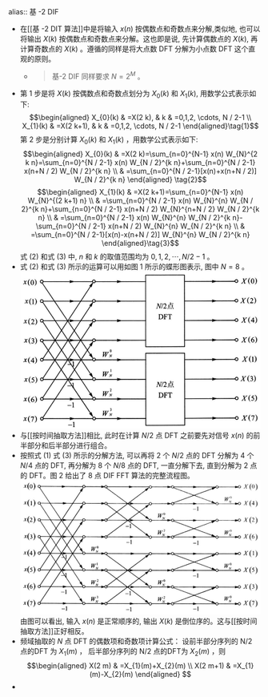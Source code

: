 alias:: 基 -2 DIF

- 在[[基 -2 DIT 算法]]中是将输入 $x(n)$ 按偶数点和奇数点来分解,类似地, 也可以将输出 $X(k)$ 按偶数点和奇数点来分解。这也即是说, 先计算偶数点的 $X(k) ,$ 再计算奇数点的 $X(k)$ 。遵循的同样是将大点数 DFT 分解为小点数 DFT 这个直观的原则。
	- > 基-2 DIF 同样要求 $N=2^{M}$ 。
- 第 $1$ 步是将 $X(k)$ 按偶数点和奇数点划分为 $X_{0}(k)$ 和 $X_{1}(k) ,$ 用数学公式表示如下:
  $$\begin{aligned}
  X_{0}(k) & =X(2 k), & k & =0,1,2, \cdots, N / 2-1 \\
  X_{1}(k) & =X(2 k+1), & k & =0,1,2, \cdots, N / 2-1
  \end{aligned}\tag{1}$$
  第 $2$ 步是分别计算 $X_{0}(k)$ 和 $X_{1}(k)$ ，用数学公式表示如下:
  $$\begin{aligned}
  X_{0}(k) & =X(2 k)=\sum_{n=0}^{N-1} x(n) W_{N}^{2 k n}=\sum_{n=0}^{N / 2-1} x(n) W_{N / 2}^{k n}+\sum_{n=0}^{N / 2-1} x(n+N / 2) W_{N / 2}^{k n} \\
  & =\sum_{n=0}^{N / 2-1}[x(n)+x(n+N / 2)] W_{N / 2}^{k n} 
  \end{aligned} \tag{2}$$
  $$\begin{aligned}
  X_{1}(k) & =X(2 k+1)=\sum_{n=0}^{N-1} x(n) W_{N}^{(2 k+1) n} \\
  & =\sum_{n=0}^{N / 2-1} x(n) W_{N}^{n} W_{N / 2}^{k n}+\sum_{n=0}^{N / 2-1} x(n+N / 2) W_{N}^{n+N / 2} W_{N / 2}^{k n} \\
  & =\sum_{n=0}^{N / 2-1} x(n) W_{N}^{n} W_{N / 2}^{k n}-\sum_{n=0}^{N / 2-1} x(n+N / 2) W_{N}^{n} W_{N / 2}^{k n} \\
  & =\sum_{n=0}^{N / 2-1}[x(n)-x(n+N / 2)] W_{N}^{n} W_{N / 2}^{k n}
  \end{aligned}\tag{3}$$
  式 $(2)$ 和式 $(3)$ 中, $n$ 和 $k$ 的取值范围均为 $0,1,2, \cdots, N / 2-1$ 。
- 式 $(2)$ 和式 $(3)$ 所示的运算可以用如图 1 所示的蝶形图表示, 图中 $N=8$ 。
  ![image.png](../assets/image_1711970501899_0.png)
- 与[[按时间抽取方法]]相比, 此时在计算 $N / 2$ 点 DFT 之前要先对信号 $x(n)$ 的前半部分和后半部分进行组合。
- 按照式 $(1)$ 式 $(3)$ 所示的分解方法, 可以再将 $2$ 个 $N / 2$ 点的 DFT 分解为 $4$ 个 $N / 4$ 点的 DFT, 再分解为 $8$ 个 $N / 8$ 点的 DFT, 一直分解下去, 直到分解为 $2$ 点的 DFT。图 2 给出了 $8$ 点 DIF FFT 算法的完整流程图。
  ![image.png](../assets/image_1711970803322_0.png) 
  由图可以看出, 输入 $x(n)$ 是正常顺序的, 输出 $X(k)$ 是倒位序的。这与[[按时间抽取方法]]正好相反。
- 频域抽取的 $N$ 点 DFT 的偶数项和奇数项计算公式：
  设前半部分序列的 $\mathrm{N} / 2$ 点的DFT 为 $X_{1}(m)$ ，
  后半部分序列的 $\mathrm{N} / 2$ 点的DFT为 $X_{2}(m)$ ，则
  $$\begin{aligned}
  X(2 m) & =X_{1}(m)+X_{2}(m) \\
  X(2 m+1) & =X_{1}(m)-X_{2}(m)
  \end{aligned}
  $$
-